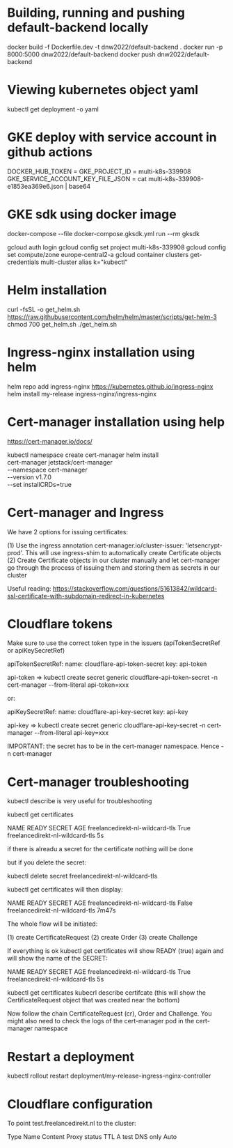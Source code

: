 # Building, running and pushing default-backend locally

docker build -f Dockerfile.dev -t dnw2022/default-backend .
docker run  -p 8000:5000 dnw2022/default-backend
docker push dnw2022/default-backend

# Viewing kubernetes object yaml

kubectl get deployment <deploymentname> -o yaml

# GKE deploy with service account in github actions

DOCKER_HUB_TOKEN = <docker pwd>
GKE_PROJECT_ID = multi-k8s-339908
GKE_SERVICE_ACCOUNT_KEY_FILE_JSON = cat multi-k8s-339908-e1853ea369e6.json | base64

# GKE sdk using docker image

docker-compose --file docker-compose.gksdk.yml run --rm gksdk

gcloud auth login
gcloud config set project multi-k8s-339908
gcloud config set compute/zone europe-central2-a
gcloud container clusters get-credentials multi-cluster
alias k="kubectl"

# Helm installation

curl -fsSL -o get_helm.sh https://raw.githubusercontent.com/helm/helm/master/scripts/get-helm-3
chmod 700 get_helm.sh
./get_helm.sh

# Ingress-nginx installation using helm

helm repo add ingress-nginx https://kubernetes.github.io/ingress-nginx
helm install my-release ingress-nginx/ingress-nginx

# Cert-manager installation using help

https://cert-manager.io/docs/

kubectl namespace create cert-manager
helm install \
  cert-manager jetstack/cert-manager \
  --namespace cert-manager \
  --version v1.7.0 \
  --set installCRDs=true

# Cert-manager and Ingress

We have 2 options for issuing certificates:

(1) Use the ingress annotation cert-manager.io/cluster-issuer: 'letsencrypt-prod'. This will use ingress-shim to automatically create 
Certificate objects
(2) Create Certificate objects in our cluster manually and let cert-manager go through the process of issuing them and storing them as secrets in our cluster

Useful reading: https://stackoverflow.com/questions/51613842/wildcard-ssl-certificate-with-subdomain-redirect-in-kubernetes

# Cloudflare tokens

Make sure to use the correct token type in the issuers (apiTokenSecretRef or apiKeySecretRef)

apiTokenSecretRef:
  name: cloudflare-api-token-secret
  key: api-token

api-token => kubectl create secret generic cloudflare-api-token-secret -n cert-manager --from-literal api-token=xxx

or:

apiKeySecretRef:
  name: cloudflare-api-key-secret
  key: api-key

api-key => kubectl create secret generic cloudflare-api-key-secret -n cert-manager --from-literal api-key=xxx

IMPORTANT: the secret has to be in the cert-manager namespace. Hence -n cert-manager

# Cert-manager troubleshooting

kubectl describe is very useful for troubleshooting

kubectl get certificates

NAME                              READY   SECRET                            AGE
freelancedirekt-nl-wildcard-tls   True    freelancedirekt-nl-wildcard-tls   5s

if there is alreadu a secret for the certificate nothing will be done

but if you delete the secret:

kubectl delete secret freelancedirekt-nl-wildcard-tls

kubectl get certificates will then display:

NAME                              READY   SECRET                            AGE
freelancedirekt-nl-wildcard-tls   False   freelancedirekt-nl-wildcard-tls   7m47s

The whole flow will be initiated:

(1) create CertificateRequest
(2) create Order
(3) create Challenge

If everything is ok kubectl get certificates will show READY (true) again and will show the name of the SECRET:

NAME                              READY   SECRET                            AGE
freelancedirekt-nl-wildcard-tls   True    freelancedirekt-nl-wildcard-tls   5s

kubectl get certificates 
kubecrl describe certifcate (this will show the CertificateRequest object that was created near the bottom)

Now follow the chain CertificateRequest (cr), Order and Challenge. You might also need to check the logs of the cert-manager pod in the cert-manager namespace

# Restart a deployment

kubectl rollout restart deployment/my-release-ingress-nginx-controller

# Cloudflare configuration

To point test.freelancedirekt.nl to the cluster:

Type  Name  Content            Proxy status  TTL
A     test  <LoadBalancer IP>  DNS only      Auto
